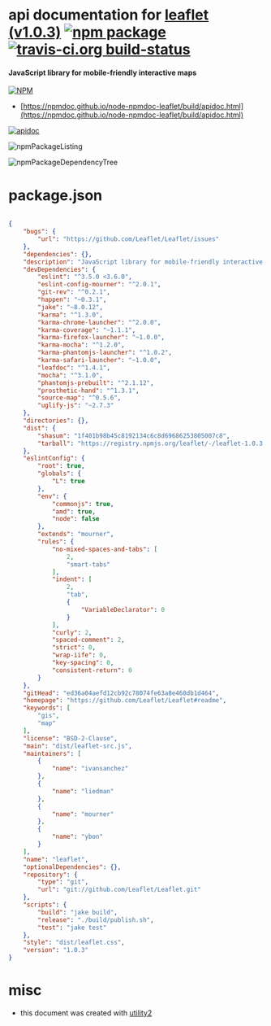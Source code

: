 # api documentation for  [leaflet (v1.0.3)](https://github.com/Leaflet/Leaflet#readme)  [![npm package](https://img.shields.io/npm/v/npmdoc-leaflet.svg?style=flat-square)](https://www.npmjs.org/package/npmdoc-leaflet) [![travis-ci.org build-status](https://api.travis-ci.org/npmdoc/node-npmdoc-leaflet.svg)](https://travis-ci.org/npmdoc/node-npmdoc-leaflet)
#### JavaScript library for mobile-friendly interactive maps

[![NPM](https://nodei.co/npm/leaflet.png?downloads=true&downloadRank=true&stars=true)](https://www.npmjs.com/package/leaflet)

- [https://npmdoc.github.io/node-npmdoc-leaflet/build/apidoc.html](https://npmdoc.github.io/node-npmdoc-leaflet/build/apidoc.html)

[![apidoc](https://npmdoc.github.io/node-npmdoc-leaflet/build/screenCapture.buildCi.browser.%252Ftmp%252Fbuild%252Fapidoc.html.png)](https://npmdoc.github.io/node-npmdoc-leaflet/build/apidoc.html)

![npmPackageListing](https://npmdoc.github.io/node-npmdoc-leaflet/build/screenCapture.npmPackageListing.svg)

![npmPackageDependencyTree](https://npmdoc.github.io/node-npmdoc-leaflet/build/screenCapture.npmPackageDependencyTree.svg)



# package.json

```json

{
    "bugs": {
        "url": "https://github.com/Leaflet/Leaflet/issues"
    },
    "dependencies": {},
    "description": "JavaScript library for mobile-friendly interactive maps",
    "devDependencies": {
        "eslint": "^3.5.0 <3.6.0",
        "eslint-config-mourner": "^2.0.1",
        "git-rev": "^0.2.1",
        "happen": "~0.3.1",
        "jake": "~8.0.12",
        "karma": "^1.3.0",
        "karma-chrome-launcher": "^2.0.0",
        "karma-coverage": "~1.1.1",
        "karma-firefox-launcher": "~1.0.0",
        "karma-mocha": "^1.2.0",
        "karma-phantomjs-launcher": "^1.0.2",
        "karma-safari-launcher": "~1.0.0",
        "leafdoc": "^1.4.1",
        "mocha": "^3.1.0",
        "phantomjs-prebuilt": "^2.1.12",
        "prosthetic-hand": "^1.3.1",
        "source-map": "^0.5.6",
        "uglify-js": "~2.7.3"
    },
    "directories": {},
    "dist": {
        "shasum": "1f401b98b45c8192134c6c8d69686253805007c8",
        "tarball": "https://registry.npmjs.org/leaflet/-/leaflet-1.0.3.tgz"
    },
    "eslintConfig": {
        "root": true,
        "globals": {
            "L": true
        },
        "env": {
            "commonjs": true,
            "amd": true,
            "node": false
        },
        "extends": "mourner",
        "rules": {
            "no-mixed-spaces-and-tabs": [
                2,
                "smart-tabs"
            ],
            "indent": [
                2,
                "tab",
                {
                    "VariableDeclarator": 0
                }
            ],
            "curly": 2,
            "spaced-comment": 2,
            "strict": 0,
            "wrap-iife": 0,
            "key-spacing": 0,
            "consistent-return": 0
        }
    },
    "gitHead": "ed36a04aefd12cb92c78074fe63a8e460db1d464",
    "homepage": "https://github.com/Leaflet/Leaflet#readme",
    "keywords": [
        "gis",
        "map"
    ],
    "license": "BSD-2-Clause",
    "main": "dist/leaflet-src.js",
    "maintainers": [
        {
            "name": "ivansanchez"
        },
        {
            "name": "liedman"
        },
        {
            "name": "mourner"
        },
        {
            "name": "ybon"
        }
    ],
    "name": "leaflet",
    "optionalDependencies": {},
    "repository": {
        "type": "git",
        "url": "git://github.com/Leaflet/Leaflet.git"
    },
    "scripts": {
        "build": "jake build",
        "release": "./build/publish.sh",
        "test": "jake test"
    },
    "style": "dist/leaflet.css",
    "version": "1.0.3"
}
```



# misc
- this document was created with [utility2](https://github.com/kaizhu256/node-utility2)
